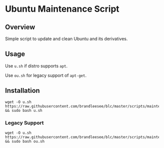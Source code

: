 # Ubuntu Maintenance Script

## Overview

Simple script to update and clean Ubuntu and its derivatives.

## Usage

Use ` u.sh ` if distro supports ` apt `.

Use ` ou.sh ` for legacy support of ` apt-get `.

## Installation

```
wget -O u.sh https://raw.githubusercontent.com/brandleesee/blc/master/scripts/maintenance/u.sh && sudo bash u.sh
```

### Legacy Support

```
wget -O u.sh https://raw.githubusercontent.com/brandleesee/blc/master/scripts/maintenance/u.sh && sudo bash ou.sh
```
